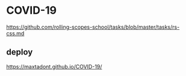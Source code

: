 # COVID-19
https://github.com/rolling-scopes-school/tasks/blob/master/tasks/rs-css.md

## deploy
https://maxtadont.github.io/COVID-19/


